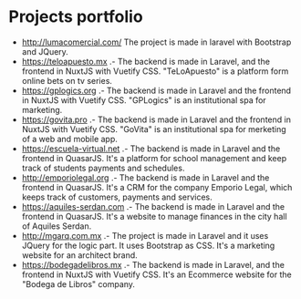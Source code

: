 <!-- Martín Valenzuela

# Skills
### Programming Lenguages 
- PHP
- Javascript
- CSS
- HTML
- C#

### Programmin Frameworks
- Codeigniter
- Laravel
- VueJS
- NuxtJS
- Quasar
- ReactJS

### Mobile Development
- React Native
- Quasar with Cordova

### Design Frameworks
- Bootstrap
- Vuetify
- Tailwind
- Quasar

### Databases
- SQL Server
- MySQL
- Firebase

### Server providers
- Digital Ocean
- Google Cloud
- UpCloud
- Hostinger

### other skills
- Adobe Illustrator
- Adobe Photoshop -->

# Projects portfolio
- http://lumacomercial.com/ The project is made in laravel with Bootstrap and JQuery.
- https://teloapuesto.mx .- The backend is made in Laravel, and the frontend in NuxtJS with Vuetify CSS. "TeLoApuesto" is a platform form online bets on tv series.
- https://gplogics.org .- The backend is made in Laravel and the frontend in NuxtJS with Vuetify CSS. "GPLogics" is an institutional spa for marketing.
- https://govita.pro .- The backend is made in Laravel and the frontend in NuxtJS with Vuetify CSS. "GoVita" is an institutional spa for merketing of a web and mobile app.
- https://escuela-virtual.net .- The backend is made in Laravel and the frontend in QuasarJS. It's a platform for school management and keep track of students payments and schedules. 
- http://emporiolegal.org .- The backend is made in Laravel and the frontend in QuasarJS. It's a CRM for the company Emporio Legal, which keeps track of customers, payments and services.
- https://aquiles-serdan.com .- The backend is made in Laravel and the frontend in QuasarJS. It's a website to manage finances in the city hall of Aquiles Serdan.
- http://mgarq.com.mx .- The project is made in Laravel and it uses JQuery for the logic part. It uses Bootstrap as CSS. It's a marketing website for an architect brand.
- https://bodegadelibros.mx .- The backend is made in Laravel, and the frontend in NuxtJS with Vuetify CSS. It's an Ecommerce website for the "Bodega de Libros" company.